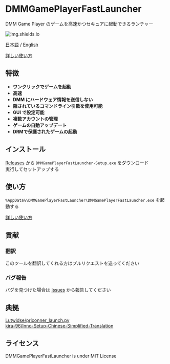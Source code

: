 # DMMGamePlayerFastLauncher

DMM Game Player のゲームを高速かつセキュアに起動できるランチャー

![img.shields.io](https://img.shields.io/github/downloads/fa0311/DMMGamePlayerFastLauncher/total)

[日本語](/README.md) / [English](/README-en.md)

[詳しい使い方](/docs/README-advance.md)

## 特徴

- **ワンクリックでゲームを起動**
- **高速**
- **DMM にハードウェア情報を送信しない**
- **隠されているコマンドライン引数を使用可能**
- **GUI で設定可能**
- **複数アカウントの管理**
- **ゲームの自動アップデート**
- **DRMで保護されたゲームの起動**

## インストール

[Releases](https://github.com/fa0311/DMMGamePlayerFastLauncher/releases) から `DMMGamePlayerFastLauncher-Setup.exe` をダウンロード  
実行してセットアップする

## 使い方

`%AppData%\DMMGamePlayerFastLauncher\DMMGamePlayerFastLauncher.exe` を起動する

[詳しい使い方](/docs/README-advance.md)

## 貢献

### 翻訳

このツールを翻訳してくれる方はプルリクエストを送ってください

### バグ報告

バグを見つけた場合は [Issues](https://github.com/fa0311/DMMGamePlayerFastLauncher/issues/new) から報告してください

## 典拠

[Lutwidse/priconner_launch.py](https://gist.github.com/Lutwidse/82d8e7a20c96296bc0318f1cb6bf26ee)  
[kira-96/Inno-Setup-Chinese-Simplified-Translation](https://github.com/kira-96/Inno-Setup-Chinese-Simplified-Translation)

## ライセンス

DMMGamePlayerFastLauncher is under MIT License
